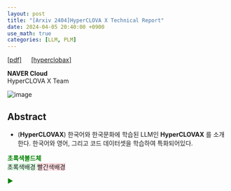 ```yaml
---
layout: post
title: "[Arxiv 2404]HyperCLOVA X Technical Report"
date: 2024-04-05 20:40:00 +0900
use_math: true
categories: [LLM, PLM]
---
```


[[pdf]](https://arxiv.org/pdf/2404.01954.pdf)  &emsp;
[[hyperclobax]](https://clova.ai/hyperclova)

**NAVER Cloud**
<br> HyperCLOVA X Team  &emsp;

![image](https://github.com/yong1-kim/yong1-kim.github.io/assets/42200027/11f4ca10-ce5c-44e5-a67f-909aea3bbf30)

## Abstract
- (**HyperCLOVAX**) 한국어와 한국문화에 학습된 LLM인 **HyperCLOVAX** 를 소개한다. 한국어와 영어, 그리고 코드 데이터셋을 학습하여 특화되어있다.

<span style='color:green;font-weight:bold'> 초록색볼드체 </span>
<br>
<span style='background-color: #dcffe4'> 초록색배경 </span>
<span style='background-color: #ffdce0'> 빨간색배경 </span>

<span style='color:green;font-weight:bold'> ▶ </span>
<br>
